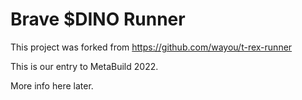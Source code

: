 # Brave $DINO Runner

This project was forked from https://github.com/wayou/t-rex-runner

This is our entry to MetaBuild 2022. 

More info here later.